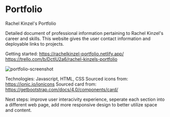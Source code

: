 # Portfolio

Rachel Kinzel's Portfolio

Detailed document of professional information pertaining to Rachel Kinzel's career and skills. This website gives the user contact information and deployable links to projects.

Getting started: https://rachelkinzel-portfolio.netlify.app/
                 https://trello.com/b/DctlU2a6/rachel-kinzels-portfolio

![portfolio-screenshot](../assets/screenshot-readme.png "Portfolio")

Technologies: Javascript, HTML, CSS
Sourced icons from: https://ionic.io/ionicons
Sourced card from:  https://getbootstrap.com/docs/4.0/components/card/

Next steps: improve user interacivity experience, seperate each section into a different web page, add more responsive design to better utilize space and content. 
